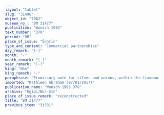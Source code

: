 ```yaml
---
layout: "tablet"
slug: "31498"
object_id: "7962"
museum_no_: "BM 31477"
publication: "Wunsch 1993"
text_number: "370"
period: "NB"
place_of_issue: "Šaḫrīn"
type_and_content: "Commercial partnerships"
day_remark: "[-]"
month: "-"
month_remark: "[-]"
year_remark: "[-]"
king: "Nbn"
king_remark: "-"
paraphrase: "Promissory note for silver and onions, within the framework of a business partnership (<em>harrānu</em>).<br /> <strong>B</strong> owes 12 &frac12; shekels of silver and a [broken amount off] onion strings (<em>gidlu</em>) to <strong>A</strong> within the framework of a business partnership that was established by <strong>C</strong> as main investor. In Nisan (I), he should deliver the silver without interest as well as the onions. The earlier promissory notes are settled (<em>etēru </em>G Stat). Names of 2 witnesses and the scribe: &Scaron;ama&scaron;-&scaron;umu-ukīn/Narṭu//[&hellip;]<br /> &nbsp;<br /> <strong>A </strong>= Madān-&scaron;umu-iddin/Zēria//Nabāya; <strong>B </strong>= Nūrea/Ahunu; <strong>C </strong>= Iddin-Marduk/Iqī&scaron;āya//Nūr-S&icirc;n"
imported: "Kathleen Abraham (07/01/2017)"
publication_name: "Wunsch 1993 370"
archive: "Egibi/Nūr-Sîn"
place_of_issue_remark: "reconstructed"
title: "BM 31477"
previous_item: "31501"
---
```

